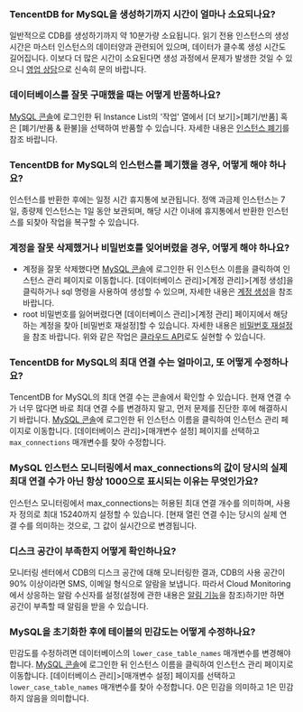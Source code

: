 ### TencentDB for MySQL을 생성하기까지 시간이 얼마나 소요되나요?
일반적으로 CDB를 생성하기까지 약 10분가량 소요됩니다. 읽기 전용 인스턴스의 생성 시간은 마스터 인스턴스의 데이터양과 관련되어 있으며, 데이터가 클수록 생성 시간도 길어집니다.
이보다 더 많은 시간이 소요된다면 생성 과정에서 문제가 발생한 것일 수 있으니 [영업 상담](https://intl.cloud.tencent.com/zh/document/product/236/32996)으로 신속히 문의 바랍니다.

### 데이터베이스를 잘못 구매했을 때는 어떻게 반품하나요?
[MySQL 콘솔](https://console.cloud.tencent.com/cdb)에 로그인한 뒤 Instance List의 '작업' 열에서 [더 보기]>[폐기/반품] 혹은 [폐기/반품 & 환불]을 선택하여 반품할 수 있습니다. 자세한 내용은 [인스턴스 폐기](https://intl.cloud.tencent.com/zh/document/product/236/32996)를 참조 바랍니다.

<span id = "shilixiaohui"></span>
### TencentDB for MySQL의 인스턴스를 폐기했을 경우, 어떻게 해야 하나요?
인스턴스를 반환한 후에는 일정 시간 휴지통에 보관됩니다. 정액 과금제 인스턴스는 7일, 종량제 인스턴스는 1일 동안 보관되며, 해당 시간 이내에 휴지통에서 반환한 인스턴스를 되찾아 작업을 복구할 수 있습니다.

<span id = "zhanghaomima"></span>
### 계정을 잘못 삭제했거나 비밀번호를 잊어버렸을 경우, 어떻게 해야 하나요?
- 계정을 잘못 삭제했다면 [MySQL 콘솔](https://console.cloud.tencent.com/cdb)에 로그인한 뒤 인스턴스 이름을 클릭하여 인스턴스 관리 페이지로 이동합니다. [데이터베이스 관리]>[계정 관리]>[계정 생성]을 클릭하거나 sql 명령을 사용하여 생성할 수 있으며, 자세한 내용은 [계정 생성](https://intl.cloud.tencent.com/zh/document/product/236/32996)을 참조 바랍니다.
- root 비밀번호를 잃어버렸다면 [데이터베이스 관리]>[계정 관리] 페이지에서 해당하는 계정을 찾아 [비밀번호 재설정]할 수 있습니다. 자세한 내용은 [비밀번호 재설정](https://intl.cloud.tencent.com/zh/document/product/236/31901)을 참조 바랍니다.
위와 같은 작업은 [클라우드 API](https://intl.cloud.tencent.com/zh/document/product/236/31901)로도 실현할 수 있습니다.

### TencentDB for MySQL의 최대 연결 수는 얼마이고, 또 어떻게 수정하나요?
TencentDB for MySQL의 최대 연결 수는 콘솔에서 확인할 수 있습니다. 현재 연결 수가 너무 많다면 바로 최대 연결 수를 변경하지 말고, 먼저 문제를 진단한 후에 해결하시기 바랍니다.
[MySQL 콘솔](https://console.cloud.tencent.com/cdb)에 로그인한 뒤 인스턴스 이름을 클릭하여 인스턴스 관리 페이지로 이동합니다. [데이터베이스 관리]>[매개변수 설정] 페이지를 선택하고 `max_connections` 매개변수를 찾아 수정합니다.


### MySQL 인스턴스 모니터링에서 max_connections의 값이 당시의 실제 최대 연결 수가 아닌 항상 1000으로 표시되는 이유는 무엇인가요?
인스턴스 모니터링에서 max_connections는 허용된 최대 연결 개수를 의미하며, 사용자 정의로 최대 15240까지 설정할 수 있습니다. [현재 열린 연결 수]는 당시의 실제 연결 수를 의미하는 것으로, 그 값이 실시간으로 변경됩니다.


### 디스크 공간이 부족한지 어떻게 확인하나요?
모니터링 센터에서 CDB의 디스크 공간에 대해 모니터링한 결과, CDB의 사용 공간이 90% 이상이라면 SMS, 이메일 형식으로 알람을 보냅니다. 따라서 Cloud Monitoring에서 상응하는 알람 수신자를 설정(설정에 관한 내용은 [알림 기능](https://intl.cloud.tencent.com/zh/document/product/236/8457)을 참조)하기만 하면 공간이 부족할 때 알림을 받을 수 있습니다.


### MySQL을 초기화한 후에 테이블의 민감도는 어떻게 수정하나요?
민감도를 수정하려면 데이터베이스의 `lower_case_table_names` 매개변수를 변경해야 합니다.
[MySQL 콘솔](https://console.cloud.tencent.com/cdb)에 로그인한 뒤 인스턴스 이름을 클릭하여 인스턴스 관리 페이지로 이동합니다. [데이터베이스 관리]>[매개변수 설정] 페이지를 선택하고 `lower_case_table_names` 매개변수를 찾아 수정합니다. 0은 민감을 의미하고 1은 민감하지 않음을 의미합니다.
